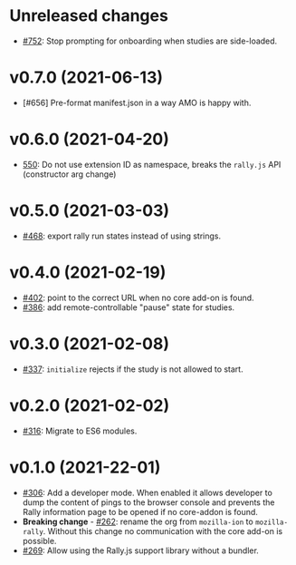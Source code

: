 # Unreleased changes

* [#752](https://github.com/mozilla-rally/rally-core-addon/pull/752): Stop prompting for onboarding when studies are side-loaded.

# v0.7.0 (2021-06-13)

* [#656] Pre-format manifest.json in a way AMO is happy with.

# v0.6.0 (2021-04-20)

* [550](https://github.com/mozilla-rally/rally-core-addon/pull/550): Do not use extension ID as namespace, breaks the `rally.js` API (constructor arg change)

# v0.5.0 (2021-03-03)

* [#468](https://github.com/mozilla-rally/rally-core-addon/pull/468): export rally run states instead of using strings.

# v0.4.0 (2021-02-19)

* [#402](https://github.com/mozilla-rally/rally-core-addon/pull/402): point to the correct URL when no core add-on is found.
* [#386](https://github.com/mozilla-rally/rally-core-addon/pull/386): add remote-controllable "pause" state for studies.

# v0.3.0 (2021-02-08)

* [#337](https://github.com/mozilla-rally/rally-core-addon/pull/337): `initialize` rejects if the study is not allowed to start.

# v0.2.0 (2021-02-02)

* [#316](https://github.com/mozilla-rally/rally-core-addon/pull/316): Migrate to ES6 modules.

# v0.1.0 (2021-22-01)

* [#306](https://github.com/mozilla-rally/core-addon/pull/306): Add a developer mode. When enabled it allows developer to dump the content of pings to the browser console and prevents the Rally information page to be opened if no core-addon is found.
* **Breaking change** - [#262](https://github.com/mozilla-rally/core-addon/pull/262): rename the org from `mozilla-ion` to `mozilla-rally`. Without this change no communication with the core add-on is possible.
* [#269](https://github.com/mozilla-rally/core-addon/pull/269): Allow using the Rally.js support library without a bundler.
